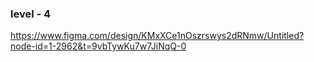 ### level - 4

https://www.figma.com/design/KMxXCe1nOszrswys2dRNmw/Untitled?node-id=1-2962&t=9vbTywKu7w7JiNqQ-0
